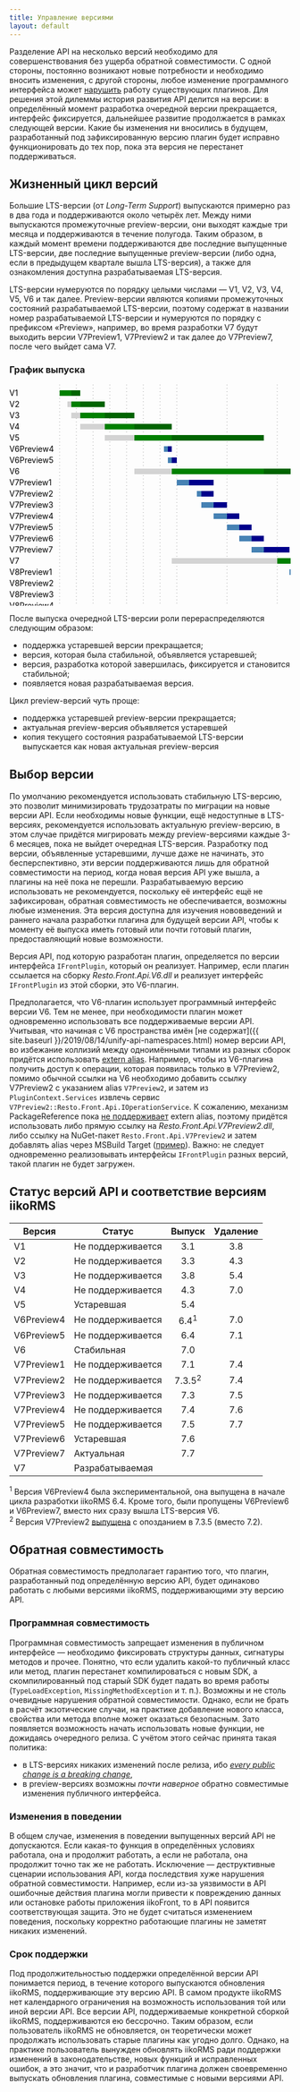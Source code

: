 ```yaml
---
title: Управление версиями
layout: default
---
```

Разделение API на несколько версий необходимо для совершенствования без ущерба обратной совместимости.
С одной стороны, постоянно возникают новые потребности и необходимо вносить изменения, с другой стороны, любое изменение программного интерфейса может [нарушить](https://docs.microsoft.com/en-us/archive/blogs/ericlippert/every-public-change-is-a-breaking-change) работу существующих плагинов.
Для решения этой дилеммы история развития API делится на версии: в определённый момент разработка очередной версии прекращается, интерфейс фиксируется, дальнейшее развитие продолжается в рамках следующей версии.
Какие бы изменения ни вносились в будущем, разработанный под зафиксированную версию плагин будет исправно функционировать до тех пор, пока эта версия не перестанет поддерживаться.

## Жизненный цикл версий ##
Большие LTS-версии (от *Long-Term Support*) выпускаются примерно раз в два года и поддерживаются около четырёх лет.
Между ними выпускаются промежуточные preview-версии, они выходят каждые три месяца и поддерживаются в течение полугода.
Таким образом, в каждый момент времени поддерживаются две последние выпущенные LTS-версии, две последние выпущенные preview-версии (либо одна, если в предыдущем квартале вышла LTS-версия), а также для ознакомления доступна разрабатываемая LTS-версия.

LTS-версии нумеруются по порядку целыми числами — V1, V2, V3, V4, V5, V6 и так далее.
Preview-версии являются копиями промежуточных состояний разрабатываемой LTS-версии, поэтому содержат в названии номер разрабатываемой LTS-версии и нумеруются по порядку с префиксом «Preview», например, во время разработки V7 будут выходить версии V7Preview1, V7Preview2 и так далее до V7Preview7, после чего выйдет сама V7.

### График выпуска

[//]: # "График сгенерирован с помощью утилиты VersionGraphGenerator (RMS-53254), руками не править"

<svg height="640" width="816">
  <g>
    <text x="0" y="20">V1</text>
    <text x="0" y="40">V2</text>
    <text x="0" y="60">V3</text>
    <text x="0" y="80">V4</text>
    <text x="0" y="100">V5</text>
    <text x="0" y="120">V6Preview4</text>
    <text x="0" y="140">V6Preview5</text>
    <text x="0" y="160">V6</text>
    <text x="0" y="180">V7Preview1</text>
    <text x="0" y="200">V7Preview2</text>
    <text x="0" y="220">V7Preview3</text>
    <text x="0" y="240">V7Preview4</text>
    <text x="0" y="260">V7Preview5</text>
    <text x="0" y="280">V7Preview6</text>
    <text x="0" y="300">V7Preview7</text>
    <text x="0" y="320">V7</text>
    <text x="0" y="340">V8Preview1</text>
    <text x="0" y="360">V8Preview2</text>
    <text x="0" y="380">V8Preview3</text>
    <text x="0" y="400">V8Preview4</text>
    <text x="0" y="420">V8Preview5</text>
    <text x="0" y="440">V8Preview6</text>
    <text x="0" y="460">V8Preview7</text>
    <text x="0" y="480">V8</text>
  </g>
  <g>
    <line x1="90" x2="90" y1="0" y2="500" style="stroke: grey; stroke-dasharray: 1 5;" />
    <text x="91" y="500" font-size="80%">2013</text>
    <line x1="120" x2="120" y1="0" y2="500" style="stroke: grey; stroke-dasharray: 1 5;" />
    <text x="121" y="500" font-size="80%">2014</text>
    <line x1="150" x2="150" y1="0" y2="500" style="stroke: grey; stroke-dasharray: 1 5;" />
    <text x="151" y="500" font-size="80%">2015</text>
    <line x1="180" x2="180" y1="0" y2="500" style="stroke: grey; stroke-dasharray: 1 5;" />
    <text x="181" y="500" font-size="80%">2016</text>
    <line x1="210" x2="210" y1="0" y2="500" style="stroke: grey; stroke-dasharray: 1 5;" />
    <text x="211" y="500" font-size="80%">2017</text>
    <line x1="240" x2="240" y1="0" y2="500" style="stroke: grey; stroke-dasharray: 1 5;" />
    <text x="241" y="500" font-size="80%">2018</text>
    <line x1="270" x2="270" y1="0" y2="500" style="stroke: grey; stroke-dasharray: 1 5;" />
    <text x="271" y="500" font-size="80%">2019</text>
    <line x1="300" x2="300" y1="0" y2="500" style="stroke: grey; stroke-dasharray: 1 5;" />
    <text x="328" y="500">2020</text>
    <line x1="390" x2="390" y1="0" y2="500" style="stroke: grey; stroke-dasharray: 1 5;" />
    <text x="418" y="500">2021</text>
    <line x1="480" x2="480" y1="0" y2="500" style="stroke: grey; stroke-dasharray: 1 5;" />
    <text x="508" y="500">2022</text>
    <line x1="570" x2="570" y1="0" y2="500" style="stroke: grey; stroke-dasharray: 1 5;" />
    <text x="598" y="500">2023</text>
    <line x1="660" x2="660" y1="0" y2="500" style="stroke: grey; stroke-dasharray: 1 5;" />
    <text x="688" y="500">2024</text>
    <line x1="750" x2="750" y1="0" y2="500" style="stroke: grey; stroke-dasharray: 1 5;" />
    <text x="778" y="500">2025</text>
  </g>
  <g>
    <text x="90" y="520" font-size="80%">3.1</text>
    <text x="111" y="520" font-size="80%">3.3</text>
    <text x="127" y="520" font-size="80%">3.8</text>
    <text x="171" y="520" font-size="80%">4.3</text>
    <text x="224" y="520" font-size="80%">5.4</text>
    <text x="291" y="520" font-size="80%">7.0</text>
    <text x="322" y="520" font-size="80%">7.2</text>
    <text x="344" y="520" font-size="80%">7.3</text>
    <text x="366" y="520" font-size="80%">7.4</text>
    <text x="390" y="520" font-size="80%">7.5</text>
    <text x="412" y="520" font-size="80%">7.6</text>
    <text x="434" y="520" font-size="80%">7.7</text>
    <text x="480" y="520" font-size="80%">7.9</text>
  </g>
  <g>
    <rect x="90" y="10" fill="green" height="10" width="21" />
    <rect x="111" y="10" fill="darkgreen" height="10" width="16" />
    <rect x="104" y="30" fill="lightgrey" height="10" width="7" />
    <rect x="111" y="30" fill="green" height="10" width="16" />
    <rect x="127" y="30" fill="darkgreen" height="10" width="44" />
    <rect x="111" y="50" fill="lightgrey" height="10" width="16" />
    <rect x="127" y="50" fill="green" height="10" width="44" />
    <rect x="171" y="50" fill="darkgreen" height="10" width="53" />
    <rect x="127" y="70" fill="lightgrey" height="10" width="44" />
    <rect x="171" y="70" fill="green" height="10" width="53" />
    <rect x="224" y="70" fill="darkgreen" height="10" width="67" />
    <rect x="171" y="90" fill="lightgrey" height="10" width="53" />
    <rect x="224" y="90" fill="green" height="10" width="67" />
    <rect x="291" y="90" fill="darkgreen" height="10" width="165" />
    <rect x="277" y="110" fill="steelblue" height="10" width="7" />
    <rect x="284" y="110" fill="darkblue" height="10" width="7" />
    <rect x="284" y="130" fill="steelblue" height="10" width="7" />
    <rect x="291" y="130" fill="darkblue" height="10" width="9" />
    <rect x="224" y="150" fill="lightgrey" height="10" width="67" />
    <rect x="291" y="150" fill="green" height="10" width="165" />
    <rect x="456" y="150" fill="darkgreen" height="10" width="180" />
    <rect x="300" y="170" fill="steelblue" height="10" width="22" />
    <rect x="322" y="170" fill="darkblue" height="10" width="44" />
    <rect x="336" y="190" fill="steelblue" height="10" width="8" />
    <rect x="344" y="190" fill="darkblue" height="10" width="22" />
    <rect x="344" y="210" fill="steelblue" height="10" width="22" />
    <rect x="366" y="210" fill="darkblue" height="10" width="24" />
    <rect x="366" y="230" fill="steelblue" height="10" width="24" />
    <rect x="390" y="230" fill="darkblue" height="10" width="22" />
    <rect x="390" y="250" fill="steelblue" height="10" width="22" />
    <rect x="412" y="250" fill="darkblue" height="10" width="22" />
    <rect x="412" y="270" fill="steelblue" height="10" width="22" />
    <rect x="434" y="270" fill="darkblue" height="10" width="22" />
    <rect x="434" y="290" fill="steelblue" height="10" width="22" />
    <rect x="456" y="290" fill="darkblue" height="10" width="46" />
    <rect x="291" y="310" fill="lightgrey" height="10" width="189" />
    <rect x="480" y="310" fill="green" height="10" width="156" />
    <rect x="636" y="310" fill="darkgreen" height="10" width="180" />
    <rect x="502" y="330" fill="steelblue" height="10" width="22" />
    <rect x="524" y="330" fill="darkblue" height="10" width="22" />
    <rect x="524" y="350" fill="steelblue" height="10" width="22" />
    <rect x="546" y="350" fill="darkblue" height="10" width="24" />
    <rect x="546" y="370" fill="steelblue" height="10" width="24" />
    <rect x="570" y="370" fill="darkblue" height="10" width="22" />
    <rect x="570" y="390" fill="steelblue" height="10" width="22" />
    <rect x="592" y="390" fill="darkblue" height="10" width="22" />
    <rect x="592" y="410" fill="steelblue" height="10" width="22" />
    <rect x="614" y="410" fill="darkblue" height="10" width="22" />
    <rect x="614" y="430" fill="steelblue" height="10" width="22" />
    <rect x="636" y="430" fill="darkblue" height="10" width="24" />
    <rect x="636" y="450" fill="steelblue" height="10" width="24" />
    <rect x="660" y="450" fill="darkblue" height="10" width="22" />
    <rect x="480" y="470" fill="lightgrey" height="10" width="180" />
    <rect x="660" y="470" fill="green" height="10" width="156" />
    <rect x="816" y="470" fill="darkgreen" height="10" width="0" />
  </g>
  <g transform="translate(0, 540)">
    <rect x="0" y="0" fill="lightgrey" height="10" width="25" />
    <text x="25" y="10"> — разрабатываемая LTS-версия</text>
    <rect x="0" y="20" fill="green" height="10" width="25" />
    <text x="25" y="30"> — стабильная LTS-версия</text>
    <rect x="0" y="40" fill="darkgreen" height="10" width="25" />
    <text x="25" y="50"> — устаревшая LTS-версия</text>
    <rect x="0" y="60" fill="steelblue" height="10" width="25" />
    <text x="25" y="70"> — актуальная preview-версия</text>
    <rect x="0" y="80" fill="darkblue" height="10" width="25" />
    <text x="25" y="90"> — устаревшая preview-версия</text>
  </g>
</svg>

После выпуска очередной LTS-версии роли перераспределяются следующим образом:

* поддержка устаревшей версии прекращается;
* версия, которая была стабильной, объявляется устаревшей;
* версия, разработка которой завершилась, фиксируется и становится стабильной;
* появляется новая разрабатываемая версия.

Цикл preview-версий чуть проще:

* поддержка устаревшей preview-версии прекращается;
* актуальная preview-версия объявляется устаревшей
* копия текущего состояния разрабатываемой LTS-версии выпускается как новая актуальная preview-версия 

## Выбор версии ##
По умолчанию рекомендуется использовать стабильную LTS-версию, это позволит минимизировать трудозатраты по миграции на новые версии API.
Если необходимы новые функции, ещё недоступные в LTS-версиях, рекомендуется использовать актуальную preview-версию, в этом случае придётся мигрировать между preview-версиями каждые 3-6 месяцев, пока не выйдет очередная LTS-версия.
Разработку под версии, объявленные устаревшими, лучше даже не начинать, это бесперспективно, эти версии поддерживаются лишь для обратной совместимости на период, когда новая версия API уже вышла, а плагины на неё пока не перешли.
Разрабатываемую версию использовать не рекомендуется, поскольку её интерфейс ещё не зафиксирован, обратная совместимость не обеспечивается, возможны любые изменения.
Эта версия доступна для изучения нововведений и раннего начала разработки плагина для будущей версии API, чтобы к моменту её выпуска иметь готовый или почти готовый плагин, предоставляющий новые возможности.

Версия API, под которую разработан плагин, определяется по версии интерфейса `IFrontPlugin`, который он реализует.
Например, если плагин ссылается на сборку *Resto.Front.Api.V6.dll* и реализует интерфейс `IFrontPlugin` из этой сборки, это V6-плагин.

Предполагается, что V6-плагин использует программный интерфейс версии V6.
Тем не менее, при необходимости плагин может одновременно использовать все поддерживаемые версии API.
Учитывая, что начиная с V6 пространства имён [не содержат]({{ site.baseurl }}/2019/08/14/unify-api-namespaces.html) номер версии API, во избежание коллизий между одноимёнными типами из разных сборок придётся использовать [extern alias](https://docs.microsoft.com/en-us/dotnet/csharp/language-reference/keywords/extern-alias). 
Например, чтобы из V6-плагина получить доступ к операции, которая появилась только в V7Preview2, помимо обычной ссылки на V6 необходимо добавить ссылку V7Preview2 с указанием alias `V7Preview2`, и затем из `PluginContext.Services` извлечь сервис `V7Preview2::Resto.Front.Api.IOperationService`.
К сожалению, механизм PackageReference пока [не поддерживает](https://github.com/NuGet/Home/issues/4989) extern alias, поэтому придётся использовать либо прямую ссылку на *Resto.Front.Api.V7Preview2.dll*, либо ссылку на NuGet-пакет `Resto.Front.Api.V7Preview2` и затем добавлять alias через MSBuild Target ([пример](https://github.com/NuGet/Home/issues/4989#issuecomment-310565840)).
Важно: не следует одновременно реализовывать интерфейсы `IFrontPlugin` разных версий, такой плагин не будет загружен.

## Статус версий API и соответствие версиям iikoRMS ##

| Версия     | Статус            | Выпуск           | Удаление |
| ---------  | ----------------- |:----------------:|:--------:|
| V1         | Не поддерживается | 3.1              | 3.8      |
| V2         | Не поддерживается | 3.3              | 4.3      |
| V3         | Не поддерживается | 3.8              | 5.4      |
| V4         | Не поддерживается | 4.3              | 7.0      |
| V5         | Устаревшая        | 5.4              |          |
| V6Preview4 | Не поддерживается | 6.4<sup>1</sup>  | 7.0      |
| V6Preview5 | Не поддерживается | 6.4              | 7.1      |
| V6         | Стабильная        | 7.0              |          |
| V7Preview1 | Не поддерживается | 7.1              | 7.4      |
| V7Preview2 | Не поддерживается | 7.3.5<sup>2</sup>| 7.4      |
| V7Preview3 | Не поддерживается | 7.3              | 7.5      |
| V7Preview4 | Не поддерживается | 7.4              | 7.6      |
| V7Preview5 | Не поддерживается | 7.5              | 7.7      |
| V7Preview6 | Устаревшая        | 7.6              |          |
| V7Preview7 | Актуальная        | 7.7              |          |
| V7         | Разрабатываемая   |                  |          |


<sup>1</sup> Версия V6Preview4 была экспериментальной, она выпущена в начале цикла разработки iikoRMS 6.4. Кроме того, были пропущены V6Preview6 и V6Preview7, вместо них сразу вышла LTS-версия V6.  
<sup>2</sup> Версия V7Preview2 [выпущена](2020/05/28/v7preview2-release.html) с опозданием в 7.3.5 (вместо 7.2).

## Обратная совместимость
Обратная совместимость предполагает гарантию того, что плагин, разработанный под определённую версию API, будет одинаково работать с любыми версиями iikoRMS, поддерживающими эту версию API.

### Программная совместимость
Программная совместимость запрещает изменения в публичном интерфейсе — необходимо фиксировать структуры данных, сигнатуры методов и прочее. Понятно, что если удалить какой-то публичный класс или метод, плагин перестанет компилироваться с новым SDK, а скомпилированный под старый SDK будет падать во время работы (`TypeLoadException`, `MissingMethodException` и т. п.). Возможны и не столь очевидные нарушения обратной совместимости. Однако, если не брать в расчёт экзотические случаи, на практике добавление нового класса, свойства или метода вполне может оказаться безопасным. Зато появляется возможность начать использовать новые функции, не дожидаясь очередного релиза. С учётом этого сейчас принята такая политика:

* в LTS-версиях никаких изменений после релиза, ибо [*every public change is a breaking change*](https://docs.microsoft.com/en-us/archive/blogs/ericlippert/every-public-change-is-a-breaking-change),
* в preview-версиях возможны *почти наверное* обратно совместимые изменения публичного интерфейса.

### Изменения в поведении
В общем случае, изменения в поведении выпущенных версий API не допускаются.
Если какая-то функция в определённых условиях работала, она и продолжит работать, а если не работала, она продолжит точно так же не работать.
Исключение — деструктивные сценарии использования API, когда последствия хуже нарушения обратной совместимости.
Например, если из-за уязвимости в API ошибочные действия плагина могли привести к повреждению данных или остановке работы приложения iikoFront, то в API появится соответствующая защита. Это не будет считаться изменением поведения, поскольку корректно работающие плагины не заметят никаких изменений.

### Срок поддержки
Под продолжительностью поддержки определённой версии API понимается период, в течение которого выпускаются обновления iikoRMS, поддерживающие эту версию API. В самом продукте iikoRMS нет календарного ограничения на возможность использования той или иной версии API. Все версии API, поддерживаемые конкретной сборкой iikoRMS, поддерживаются ею бессрочно. Таким образом, если пользователь iikoRMS не обновляется, он теоретически может продолжать использовать старые плагины как угодно долго. Однако, на практике пользователь вынужден обновлять iikoRMS ради поддержки изменений в законодательстве, новых функций и исправленных ошибок, а это значит, что и разработчик плагина должен своевременно выпускать обновления плагина, совместимые с новыми версиями API.